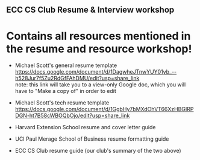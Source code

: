 ## ECC CS Club Resume & Interview workshop
# Contains all resources mentioned in the resume and resource workshop!

- Michael Scott's general resume template <br />
https://docs.google.com/document/d/1DagwheJTnwYUY01yb_--h528Jur7f5Zu2RdGfFAhDMU/edit?usp=share_link <br />
note: this link will take you to a view-only Google doc, which you will have to "Make a copy of" in order to edit

- Michael Scott's tech resume template <br />
https://docs.google.com/document/d/1GgbHy7bMXdOhVT66XzHBGIRPDGN-ht7B58cWBOQbOjo/edit?usp=share_link <br />

- Harvard Extension School resume and cover letter guide
- UCI Paul Merage School of Business resume formatting guide
- ECC CS Club resume guide (our club's summary of the two above)
